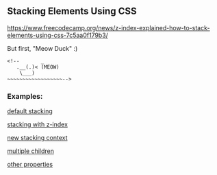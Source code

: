 ## Stacking Elements Using CSS
https://www.freecodecamp.org/news/z-index-explained-how-to-stack-elements-using-css-7c5aa0f179b3/

But first, "Meow Duck" :)

    <!--       _
       .__(.)< (MEOW)
        \___)
    ~~~~~~~~~~~~~~~~~~-->
    
### Examples:

[default stacking](https://codepen.io/ivhed/pen/QrdEBB)

[stacking with z-index](https://codepen.io/ivhed/pen/xjqmpV)

[new stacking context](https://codepen.io/ivhed/pen/YLZdjx)

[multiple children](https://codepen.io/ivhed/pen/erGoJE)

[other properties](https://codepen.io/ivhed/pen/LmWMQb)
